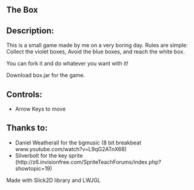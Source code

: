 <h2>The Box</h2>


<h2>Description:</h2>

This is a small game made by me on a very boring day. Rules are simple: Collect the violet boxes, Avoid the blue boxes, and reach the white box.
  
You can fork it and do whatever you want with it!
  
Download box.jar for the game.

<h2>Controls:</h2>
<ul>
<li>Arrow Keys to move</li>
</ul>

<h2>Thanks to:</h2>

<ul>
<li>Daniel Weatherall for the bgmusic (8 bit breakbeat www.youtube.com/watch?v=L9qG2ATnX68)</li>

<li>Silverbolt for the key sprite (http://z6.invisionfree.com/SpriteTeachForums/index.php?showtopic=19)</li>
</ul>

Made with Slick2D library and LWJGL

